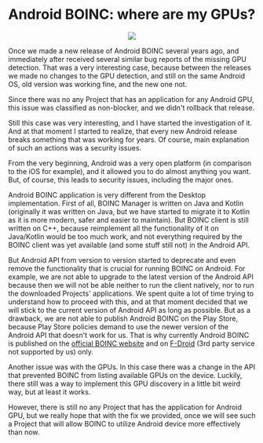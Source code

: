 # Android BOINC: where are my GPUs?

<p align="center">
  <img src="https://blogger.googleusercontent.com/img/b/R29vZ2xl/AVvXsEhYNxTlmRZjWTk2dq-SavTaeRR8WhO3IxZV8BQg0fpP-a6C3X-NlByYQ2TE_IPcMwTIs1BolrExeWMP1drkpDKRds012YXCFoSJH2083ZaAQOSTOfWil8UwJ5EGLR7UqjiJcfygU7eWgawf0JFcSVgZ3cQk4KF6e6zcfiL5Xhscujia0Fra7yqtn2QMvYiX/w629-h320/boinc_android.png"/>
</p>

Once we made a new release of Android BOINC several years ago, and immediately after received several similar bug reports of the missing GPU detection. That was a very interesting case, because between the releases we made no changes to the GPU detection, and still on the same Android OS, old version was working fine, and the new one not.

Since there was no any Project that has an application for any Android GPU, this issue was classified as non-blocker, and we didn't rollback that release.

Still this case was very interesting, and I have started the investigation of it. And at that moment I started to realize, that every new Android release breaks something that was working for years. Of course, main explanation of such an actions was a security issues.

From the very beginning, Android was a very open platform (in comparison to the iOS for example), and it allowed you to do almost anything you want. But, of course, this leads to security issues, including the major ones.

Android BOINC application is very different from the Desktop implementation. First of all, BOINC Manager is written on Java and Kotlin (originally it was written on Java, but we have started to migrate it to Kotlin as it is more modern, safer and easier to maintain). But BOINC client is still written on C++, because reimplement all the functionality of it on Java/Kotlin would be too much work, and not everything required by the BOINC client was yet available (and some stuff still not) in the Android API.

But Android API from version to version started to deprecate and even remove the functionality that is crucial for running BOINC on Android. For example, we are not able to upgrade to the latest version of the Android API because then we will not be able neither to run the client natively, nor to run the downloaded Projects' applications. We spent quite a lot of time trying to understand how to proceed with this, and at that moment decided that we will stick to the current version of Android API as long as possible. But as a drawback, we are not able to publish Android BOINC on the Play Store, because Play Store policies demand to use the newer version of the Android API that doesn't work for us. That is why currently Android BOINC is published on the [official BOINC website](https://boinc.berkeley.edu/download_all.php) and on [F-Droid](https://f-droid.org/en/packages/edu.berkeley.boinc/) (3rd party service not supported by us) only.

Another issue was with the GPUs. In this case there was a change in the API that prevented BOINC from listing available GPUs on the device. Luckily, there still was a way to implement this GPU discovery in a little bit weird way, but at least it works.

However, there is still no any Project that has the application for Android GPU, but we really hope that with the fix we provided, once we will see such a Project that will allow BOINC to utilize Android device more effectively than now.
